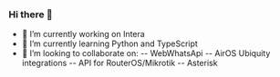 ### Hi there 👋

<!--
**eduardomazolini/eduardomazolini** is a ✨ _special_ ✨ repository because its `README.md` (this file) appears on your GitHub profile.

Here are some ideas to get you started:
-->
- 🔭 I’m currently working on Intera
- 🌱 I’m currently learning Python and TypeScript
- 👯 I’m looking to collaborate on:
-- WebWhatsApi
-- AirOS Ubiquity integrations
-- API for RouterOS/Mikrotik
-- Asterisk
<!--
- 🤔 I’m looking for help with ...
- 💬 Ask me about ...
- 😄 Pronouns: ...
- ⚡ Fun fact: ...
-->
